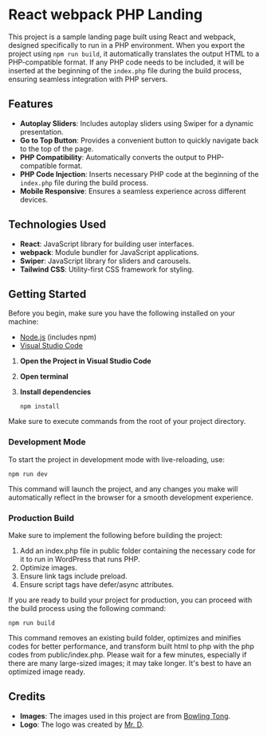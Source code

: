 # React webpack PHP Landing

This project is a sample landing page built using React and webpack, designed specifically to run in a PHP environment. When you export the project using `npm run build`, it automatically translates the output HTML to a PHP-compatible format. If any PHP code needs to be included, it will be inserted at the beginning of the `index.php` file during the build process, ensuring seamless integration with PHP servers.

## Features

- **Autoplay Sliders**: Includes autoplay sliders using Swiper for a dynamic presentation.
- **Go to Top Button**: Provides a convenient button to quickly navigate back to the top of the page.
- **PHP Compatibility**: Automatically converts the output to PHP-compatible format.
- **PHP Code Injection**: Inserts necessary PHP code at the beginning of the `index.php` file during the build process.
- **Mobile Responsive**: Ensures a seamless experience across different devices.

## Technologies Used

- **React**: JavaScript library for building user interfaces.
- **webpack**: Module bundler for JavaScript applications.
- **Swiper**: JavaScript library for sliders and carousels.
- **Tailwind CSS**: Utility-first CSS framework for styling.

## Getting Started

Before you begin, make sure you have the following installed on your machine:

- [Node.js](https://nodejs.org/) (includes npm)
- [Visual Studio Code](https://code.visualstudio.com/)

1. **Open the Project in Visual Studio Code**

2. **Open terminal**

3. **Install dependencies**

   ```
   npm install
   ```

Make sure to execute commands from the root of your project directory.

### Development Mode

To start the project in development mode with live-reloading, use:

```
npm run dev
```

This command will launch the project, and any changes you make will automatically reflect in the browser for a smooth development experience.

### Production Build

Make sure to implement the following before building the project:

1. Add an index.php file in public folder containing the necessary code for it to run in WordPress that runs PHP.
2. Optimize images.
3. Ensure link tags include preload.
4. Ensure script tags have defer/async attributes.

If you are ready to build your project for production, you can proceed with the build process using the following command:

```
npm run build
```

This command removes an existing build folder, optimizes and minifies codes for better performance, and transform built html to php with the php codes from public/index.php. Please wait for a few minutes, especially if there are many large-sized images; it may take longer. It's best to have an optimized image ready.

## Credits

- **Images**: The images used in this project are from [Bowling Tong](https://www.behance.net/bowlingtongt).
- **Logo**: The logo was created by [Mr. D](https://textfonts.net/author/admin#gsc.tab=0).
